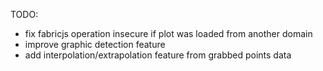 TODO:
* fix fabricjs operation insecure if plot was loaded from another domain
* improve graphic detection feature
* add interpolation/extrapolation feature from grabbed points data
